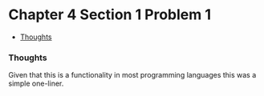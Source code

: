 Chapter 4 Section 1 Problem 1
=============================

- [Thoughts][thoughts]

### Thoughts ###

Given that this is a functionality in most programming languages this was a
simple one-liner.

[thoughts]: #thoughts
